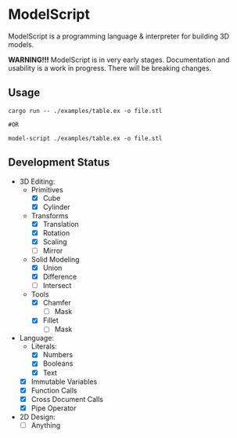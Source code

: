 # ModelScript

ModelScript is a programming language & interpreter for building 3D models. 

**WARNING!!!** ModelScript is in very early stages. Documentation and usability is a work 
in progress. There will be breaking changes. 

## Usage

```
cargo run -- ./examples/table.ex -o file.stl

#OR

model-script ./examples/table.ex -o file.stl
```

## Development Status

- 3D Editing:
  - Primitives
    - [X] Cube
    - [X] Cylinder
  - Transforms
    - [X] Translation
    - [X] Rotation
    - [X] Scaling
    - [ ] Mirror
  - Solid Modeling
    - [X] Union
    - [X] Difference
    - [ ] Intersect
  - Tools
    - [X] Chamfer
      - [ ] Mask
    - [X] Fillet
      - [ ] Mask
- Language:
  - Literals:
    - [X] Numbers
    - [X] Booleans
    - [X] Text
  - [X] Immutable Variables
  - [X] Function Calls
  - [X] Cross Document Calls
  - [X] Pipe Operator
- 2D Design:
  - [ ] Anything